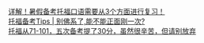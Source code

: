   
[详解！暑假备考托福口语需要从3个方面进行复习！](http://www.dianyue.me/archives/423/og9mlyrenetbvq0a/)  
[托福备考Tips | 别佛系了,能不能正面刚一次?](http://www.dianyue.me/archives/890/tp8zaosjipcrf8vg/)  
[托福从71-101，五次备考提了30分，虽然很辛苦，但请别放弃](http://www.dianyue.me/archives/484/1il3iru8387azrro/)